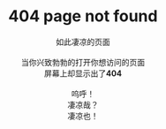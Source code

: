 <center><h1> 404 page not found </h1></center>

<center> 如此凄凉的页面 </center>
<br>
<center> 当你兴致勃勃的打开你想访问的页面 </center>
<center> 屏幕上却显示出了<b>404</b> </center>
<br>
<center> 呜呼！ </center>
<center> 凄凉哉？ </center>
<center> 凄凉也！ </center>

